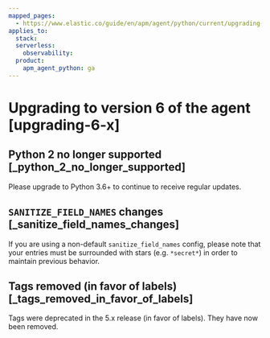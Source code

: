 ```yaml
---
mapped_pages:
  - https://www.elastic.co/guide/en/apm/agent/python/current/upgrading-6.x.html
applies_to:
  stack:
  serverless:
    observability:
  product:
    apm_agent_python: ga
---
```


# Upgrading to version 6 of the agent [upgrading-6-x]

## Python 2 no longer supported [_python_2_no_longer_supported]

Please upgrade to Python 3.6+ to continue to receive regular updates.


## `SANITIZE_FIELD_NAMES` changes [_sanitize_field_names_changes]

If you are using a non-default `sanitize_field_names` config, please note that your entries must be surrounded with stars (e.g. `*secret*`) in order to maintain previous behavior.


## Tags removed (in favor of labels) [_tags_removed_in_favor_of_labels]

Tags were deprecated in the 5.x release (in favor of labels). They have now been removed.


